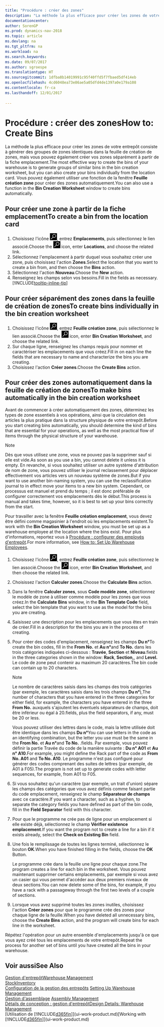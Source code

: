 ```yaml
---
title: "Procédure : créer des zones"
description: "La méthode la plus efficace pour créer les zones de votre entrepôt consiste à générer des groupes de zones identiques dans la feuille de création de zones, mais vous pouvez également créer vos zones séparément."
documentationcenter: 
author: SorenGP
ms.prod: dynamics-nav-2018
ms.topic: article
ms.devlang: na
ms.tgt_pltfrm: na
ms.workload: na
ms.search.keywords: 
ms.date: 09/07/2017
ms.author: sgroespe
ms.translationtype: HT
ms.sourcegitcommit: 1dfba8b14019991c95f40ffd5f7fbaed5df414eb
ms.openlocfilehash: 4cd6048ea73e86ae5a05dfd4de1397a0e179a108
ms.contentlocale: fr-ca
ms.lasthandoff: 12/01/2017

---
```

# <a name="how-to-create-bins"></a><span data-ttu-id="e1984-103">Procédure : créer des zones</span><span class="sxs-lookup"><span data-stu-id="e1984-103">How to: Create Bins</span></span>
<span data-ttu-id="e1984-104">La méthode la plus efficace pour créer les zones de votre entrepôt consiste à générer des groupes de zones identiques dans la feuille de création de zones, mais vous pouvez également créer vos zones séparément à partir de la fiche emplacement.</span><span class="sxs-lookup"><span data-stu-id="e1984-104">The most effective way to create the bins of your warehouse is to generate groups of similar bins in the bin creation worksheet, but you can also create your bins individually from the location card.</span></span> <span data-ttu-id="e1984-105">Vous pouvez également utiliser une fonction de la fenêtre **Feuille création zone** pour créer des zones automatiquement.</span><span class="sxs-lookup"><span data-stu-id="e1984-105">You can also use a function in the **Bin Creation Worksheet** window to create bins automatically.</span></span>  

## <a name="to-create-a-bin-from-the-location-card"></a><span data-ttu-id="e1984-106">Pour créer une zone à partir de la fiche emplacement</span><span class="sxs-lookup"><span data-stu-id="e1984-106">To create a bin from the location card</span></span>  
1.  <span data-ttu-id="e1984-107">Choisissez l'icône ![Page ou rapport pour la recherche](media/ui-search/search_small.png "icône Page ou rapport pour la recherche"), entrez **Emplacements**, puis sélectionnez le lien associé.</span><span class="sxs-lookup"><span data-stu-id="e1984-107">Choose the ![Search for Page or Report](media/ui-search/search_small.png "Search for Page or Report icon") icon, enter **Locations**, and choose the related link.</span></span>  
2.  <span data-ttu-id="e1984-108">Sélectionnez l'emplacement à partir duquel vous souhaitez créer une zone, puis choisissez l'action **Zones**.</span><span class="sxs-lookup"><span data-stu-id="e1984-108">Select the location that you want to create a bin from, and then choose the **Bins** action.</span></span>  
3. <span data-ttu-id="e1984-109">Sélectionnez l'action **Nouveau**.</span><span class="sxs-lookup"><span data-stu-id="e1984-109">Choose the **New** action.</span></span>
4. <span data-ttu-id="e1984-110">Renseignez les champs selon vos besoins.</span><span class="sxs-lookup"><span data-stu-id="e1984-110">Fill in the fields as necessary.</span></span> [!INCLUDE[tooltip-inline-tip](includes/tooltip-inline-tip_md.md)]  

## <a name="to-create-bins-individually-in-the-bin-creation-worksheet"></a><span data-ttu-id="e1984-111">Pour créer séparément des zones dans la feuille de création de zones</span><span class="sxs-lookup"><span data-stu-id="e1984-111">To create bins individually in the bin creation worksheet</span></span>  
1.  <span data-ttu-id="e1984-112">Choisissez l'icône ![Page ou rapport pour la recherche](media/ui-search/search_small.png "icône Page ou rapport pour la recherche"), entrez **Feuille création zone**, puis sélectionnez le lien associé.</span><span class="sxs-lookup"><span data-stu-id="e1984-112">Choose the ![Search for Page or Report](media/ui-search/search_small.png "Search for Page or Report icon") icon, enter **Bin Creation Worksheet**, and choose the related link.</span></span>  
2.  <span data-ttu-id="e1984-113">Sur chaque ligne, renseignez les champs requis pour nommer et caractériser les emplacements que vous créez.</span><span class="sxs-lookup"><span data-stu-id="e1984-113">Fill in on each line the fields that are necessary to name and characterize the bins you are creating.</span></span>  
3.  <span data-ttu-id="e1984-114">Choisissez l'action **Créer zones**.</span><span class="sxs-lookup"><span data-stu-id="e1984-114">Choose the **Create Bins** action.</span></span>  

## <a name="to-make-bins-automatically-in-the-bin-creation-worksheet"></a><span data-ttu-id="e1984-115">Pour créer des zones automatiquement dans la feuille de création de zones</span><span class="sxs-lookup"><span data-stu-id="e1984-115">To make bins automatically in the bin creation worksheet</span></span>  
<span data-ttu-id="e1984-116">Avant de commencer à créer automatiquement des zones, déterminez les types de zone essentiels à vos opérations, ainsi que la circulation des articles la plus pratique dans la structure physique de votre entrepôt.</span><span class="sxs-lookup"><span data-stu-id="e1984-116">Before you start creating bins automatically, you should determine the kind of bins that are essential for your operations, as well as the most practical flow of items through the physical structure of your warehouse.</span></span>  

> [!NOTE]  
>  <span data-ttu-id="e1984-117">Dès que vous utilisez une zone, vous ne pouvez pas la supprimer sauf si elle est vide.</span><span class="sxs-lookup"><span data-stu-id="e1984-117">As soon as you use a bin, you cannot delete it unless it is empty.</span></span> <span data-ttu-id="e1984-118">En revanche, si vous souhaitez utiliser un autre système d'attribution de nom de zone, vous pouvez utiliser le journal reclassement pour déplacer effectivement vos articles vers un nouveau système de zones.</span><span class="sxs-lookup"><span data-stu-id="e1984-118">But if you want to use another bin-naming system, you can use the reclassification journal to in effect move your items to a new bin system.</span></span> <span data-ttu-id="e1984-119">Cependant, ce processus est manuel et prend du temps ; il est donc préférable de configurer correctement vos emplacements dès le début.</span><span class="sxs-lookup"><span data-stu-id="e1984-119">This process is manual and takes time, however, so it is best to set up your bins correctly from the start.</span></span>  

<span data-ttu-id="e1984-120">Pour travailler avec la fenêtre **Feuille création emplacement**, vous devez être défini comme magasinier à l'endroit où les emplacements existent.</span><span class="sxs-lookup"><span data-stu-id="e1984-120">To work with the **Bin Creation Worksheet** window, you must be set up as a warehouse employee at the location where the bins exist.</span></span> <span data-ttu-id="e1984-121">Pour plus d'informations, reportez vous à [Procédure : configurer des employés d'entrepôt](warehouse-how-to-set-up-warehouse-employees.md).</span><span class="sxs-lookup"><span data-stu-id="e1984-121">For more information, see [How to: Set Up Warehouse Employees](warehouse-how-to-set-up-warehouse-employees.md).</span></span>    

1.  <span data-ttu-id="e1984-122">Choisissez l'icône ![Page ou rapport pour la recherche](media/ui-search/search_small.png "icône Page ou rapport pour la recherche"), entrez **Feuille création zone**, puis sélectionnez le lien associé.</span><span class="sxs-lookup"><span data-stu-id="e1984-122">Choose the ![Search for Page or Report](media/ui-search/search_small.png "Search for Page or Report icon") icon, enter **Bin Creation Worksheet**, and then choose the related link.</span></span>  
2.  <span data-ttu-id="e1984-123">Choisissez l'action **Calculer zones**.</span><span class="sxs-lookup"><span data-stu-id="e1984-123">Choose the **Calculate Bins** action.</span></span>
3. <span data-ttu-id="e1984-124">Dans la fenêtre **Calculer zones**, sous **Code modèle zone**, sélectionnez le modèle de zone à utiliser comme modèle pour les zones que vous créez.</span><span class="sxs-lookup"><span data-stu-id="e1984-124">In the **Calculate Bins** window, in the **Bin Template Code** field, select the bin template that you want to use as the model for the bins you are creating.</span></span>
4.  <span data-ttu-id="e1984-125">Saisissez une description pour les emplacements que vous êtes en train de créer.</span><span class="sxs-lookup"><span data-stu-id="e1984-125">Fill in a description for the bins you are in the process of creating.</span></span>  
5.  <span data-ttu-id="e1984-126">Pour créer des codes d'emplacement, renseignez les champs **Du n°**</span><span class="sxs-lookup"><span data-stu-id="e1984-126">To create the bin codes, fill in the **From No.**</span></span> <span data-ttu-id="e1984-127">et **Au n°**</span><span class="sxs-lookup"><span data-stu-id="e1984-127">and **To No.**</span></span> <span data-ttu-id="e1984-128">dans les trois catégories indiquées ci\-dessous : **Travée**, **Section** et **Niveau**.</span><span class="sxs-lookup"><span data-stu-id="e1984-128">fields in the three categories shown in the window: **Rack**, **Section,**, and **Level.**</span></span> <span data-ttu-id="e1984-129">Le code de zone peut contenir au maximum 20 caractères.</span><span class="sxs-lookup"><span data-stu-id="e1984-129">The bin code can contain up to 20 characters.</span></span>  

    > [!NOTE]  
    >  <span data-ttu-id="e1984-130">Le nombre de caractères saisis dans les champs des trois catégories \(par exemple, les caractères saisis dans les trois champs **Du n°**\),</span><span class="sxs-lookup"><span data-stu-id="e1984-130">The number of characters that you have entered in the three categories for either field, for example, the characters you have entered in the three **From No.**</span></span> <span data-ttu-id="e1984-131">auxquels s'ajoutent les éventuels séparateurs de champs, doit être inférieur ou égal à 20.</span><span class="sxs-lookup"><span data-stu-id="e1984-131">fields, plus the field separators, if any, must be 20 or less.</span></span>  

     <span data-ttu-id="e1984-132">Vous pouvez utiliser des lettres dans le code, mais la lettre utilisée doit être identique dans les champs **Du n°**</span><span class="sxs-lookup"><span data-stu-id="e1984-132">You can use letters in the code as an identifying combination, but the letter you use must be the same in the **From No.**</span></span> <span data-ttu-id="e1984-133">et **Au n°**</span><span class="sxs-lookup"><span data-stu-id="e1984-133">and **To No.**</span></span> <span data-ttu-id="e1984-134">.</span><span class="sxs-lookup"><span data-stu-id="e1984-134">fields.</span></span> <span data-ttu-id="e1984-135">Par exemple, vous pouvez définir la partie Travée du code de la manière suivante : **Du n° A01** et **Au n° A10**.</span><span class="sxs-lookup"><span data-stu-id="e1984-135">For example, you might define the Rack part of the code as **From No. A01** and **To No. A10**.</span></span> <span data-ttu-id="e1984-136">Le programme n'est pas configuré pour générer des codes comprenant des suites de lettres (par exemple, de A01 à F05).</span><span class="sxs-lookup"><span data-stu-id="e1984-136">The program is not set up to generate codes with letter sequences, for example, from A01 to F05.</span></span>  

6.  <span data-ttu-id="e1984-137">Si vous souhaitez qu'un caractère (par exemple, un trait d'union) sépare les champs des catégories que vous avez définis comme faisant partie du code emplacement, renseignez le champ **Séparateur de champs** avec ce caractère.</span><span class="sxs-lookup"><span data-stu-id="e1984-137">If you want a character, such as a hyphen, to separate the category fields you have defined as part of the bin code, fill in the **Field Separator** field with this character.</span></span>  
7.  <span data-ttu-id="e1984-138">Pour que le programme ne crée pas de ligne pour un emplacement si elle existe déjà, sélectionnez le champ **Vérifier existence emplacement**.</span><span class="sxs-lookup"><span data-stu-id="e1984-138">If you want the program not to create a line for a bin if it exists already, select the **Check on Existing Bin** field.</span></span>  
8. <span data-ttu-id="e1984-139">Une fois le remplissage de toutes les lignes terminé, sélectionnez le bouton **OK**.</span><span class="sxs-lookup"><span data-stu-id="e1984-139">When you have finished filling in the fields, choose the **OK** Button.</span></span>

    <span data-ttu-id="e1984-140">Le programme crée dans la feuille une ligne pour chaque zone.</span><span class="sxs-lookup"><span data-stu-id="e1984-140">The program creates a line for each bin in the worksheet.</span></span> <span data-ttu-id="e1984-141">Vous pouvez maintenant supprimer certains emplacements, par exemple si vous avez un casier qui vous permet d'accéder aux deux premiers niveaux de deux sections.</span><span class="sxs-lookup"><span data-stu-id="e1984-141">You can now delete some of the bins, for example, if you have a rack with a passageway through the first two levels of a couple of sections.</span></span>  

9. <span data-ttu-id="e1984-142">Lorsque vous avez supprimé toutes les zones inutiles, choisissez l'action **Créer zones** pour que le programme crée des zones pour chaque ligne de la feuille.</span><span class="sxs-lookup"><span data-stu-id="e1984-142">When you have deleted all unnecessary bins, choose the **Create Bins** action, and the program will create bins for each line in the worksheet.</span></span>  

<span data-ttu-id="e1984-143">Répétez l'opération pour un autre ensemble d'emplacements jusqu'à ce que vous ayez créé tous les emplacements de votre entrepôt.</span><span class="sxs-lookup"><span data-stu-id="e1984-143">Repeat the process for another set of bins until you have created all the bins in your warehouse.</span></span>  

## <a name="see-also"></a><span data-ttu-id="e1984-144">Voir aussi</span><span class="sxs-lookup"><span data-stu-id="e1984-144">See Also</span></span>  
[<span data-ttu-id="e1984-145">Gestion d'entrepôt</span><span class="sxs-lookup"><span data-stu-id="e1984-145">Warehouse Management</span></span>](warehouse-manage-warehouse.md)  
[<span data-ttu-id="e1984-146">Stock</span><span class="sxs-lookup"><span data-stu-id="e1984-146">Inventory</span></span>](inventory-manage-inventory.md)  
<span data-ttu-id="e1984-147">[Configuration de la gestion des entrepôts](warehouse-setup-warehouse.md)   </span><span class="sxs-lookup"><span data-stu-id="e1984-147">[Setting Up Warehouse Management](warehouse-setup-warehouse.md)   </span></span>  
<span data-ttu-id="e1984-148">[Gestion d'assemblage](assembly-assemble-items.md)  </span><span class="sxs-lookup"><span data-stu-id="e1984-148">[Assembly Management](assembly-assemble-items.md)  </span></span>  
[<span data-ttu-id="e1984-149">Détails de conception : gestion d'entrepôt</span><span class="sxs-lookup"><span data-stu-id="e1984-149">Design Details: Warehouse Management</span></span>](design-details-warehouse-management.md)  
<span data-ttu-id="e1984-150">[Utilisation de [!INCLUDE[d365fin](includes/d365fin_md.md)]](ui-work-product.md)</span><span class="sxs-lookup"><span data-stu-id="e1984-150">[Working with [!INCLUDE[d365fin](includes/d365fin_md.md)]](ui-work-product.md)</span></span>

